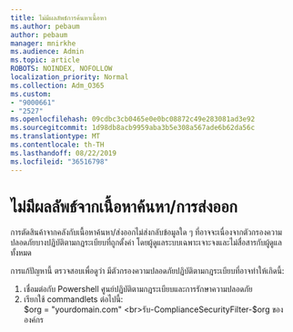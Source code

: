 ```yaml
---
title: ไม่มีผลลัพธ์การค้นหาเนื้อหา
ms.author: pebaum
author: pebaum
manager: mnirkhe
ms.audience: Admin
ms.topic: article
ROBOTS: NOINDEX, NOFOLLOW
localization_priority: Normal
ms.collection: Adm_O365
ms.custom:
- "9000661"
- "2527"
ms.openlocfilehash: 09cdbc3cb0465e0e0bc08872c49e283081ad3e92
ms.sourcegitcommit: 1d98db8acb9959aba3b5e308a567ade6b62da56c
ms.translationtype: MT
ms.contentlocale: th-TH
ms.lasthandoff: 08/22/2019
ms.locfileid: "36516798"
---
```

# <a name="no-results-from-content-searchexports"></a>ไม่มีผลลัพธ์จากเนื้อหาค้นหา/การส่งออก

การตัดสินค้าจากคลังกับเนื้อหาค้นหา/ส่งออกไม่ส่งกลับข้อมูลใด ๆ ที่อาจจะเนื่องจากตัวกรองความปลอดภัยบางปฏิบัติตามกฎระเบียบที่ถูกตั้งค่า โดยผู้ดูแลระบบเฉพาะเจาะจงและไม่สื่อสารกับผู้ดูแลทั้งหมด

การแก้ปัญหานี้ ตรวจสอบเพื่อดูว่า มีตัวกรองความปลอดภัยปฏิบัติตามกฎระเบียบที่อาจทำให้เกิดนี้:
1. เชื่อมต่อกับ Powershell ศูนย์ปฏิบัติตามกฎระเบียบและการรักษาความปลอดภัย
2. เรียกใช้ commandlets ต่อไปนี้:
<br>$org = "yourdomain.com"
<br>รับ-ComplianceSecurityFilter-$org ขององค์กร